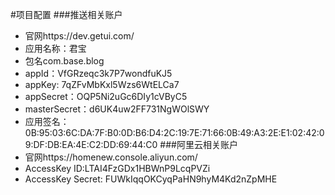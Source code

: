 #项目配置
###推送相关账户
 - 官网https://dev.getui.com/
 - 应用名称：君宝
 - 包名com.base.blog
 - appId：VfGRzeqc3k7P7wondfuKJ5
 - appKey: 7qZFvMbKxl5Wzs6WtELCa7
 - appSecret：OQP5Ni2uGc6DIy1cVByC5
 - masterSecret：d6UK4uw2FF731NgWOlSWY
 - 应用签名：0B:95:03:6C:DA:7F:B0:0D:B6:D4:2C:19:7E:71:66:0B:49:A3:2E:E1:02:42:09:DF:DB:EA:4E:C2:DD:69:44:C0
###阿里云相关账户
 - 官网https://homenew.console.aliyun.com/
 - AccessKey ID:LTAI4FzGDx1HBWnP9LcqPVZi
 - AccessKey Secret: FUWkIqqOKCyqPaHN9hyM4Kd2nZpMHE

















